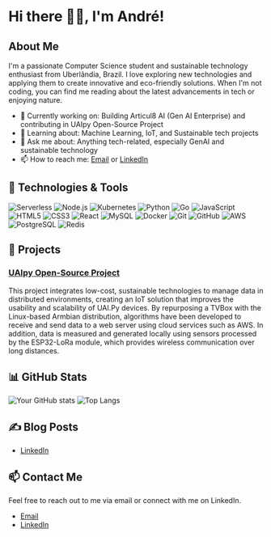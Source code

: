 # <b>Hi there 👋🏽, I'm André!</b>

## About Me

I'm a passionate Computer Science student and sustainable technology enthusiast from Uberlândia, Brazil. I love exploring new technologies and applying them to create innovative and eco-friendly solutions. When I'm not coding, you can find me reading about the latest advancements in tech or enjoying nature.

- 🔭 Currently working on: Building Articul8 AI (Gen AI Enterprise) and contributing in UAIpy Open-Source Project
- 🌱 Learning about: Machine Learning, IoT, and Sustainable tech projects
- 💬 Ask me about: Anything tech-related, especially GenAI and sustainable technology
- 📫 How to reach me: [Email](andrevicente.ufu@gmail.com) or [LinkedIn](https://linkedin.com/in/andrelvicent)

## 🔧 Technologies & Tools

![Serverless](https://img.shields.io/badge/-Serverless-000?&logo=Serverless)
![Node.js](https://img.shields.io/badge/-Node.js-000?&logo=node.js)
![Kubernetes](https://img.shields.io/badge/-Kubernetes-000?&logo=Kubernetes)
![Python](https://img.shields.io/badge/-Python-000?&logo=Python)
![Go](https://img.shields.io/badge/-Go-000?&logo=Go)
![JavaScript](https://img.shields.io/badge/-JavaScript-000?&logo=JavaScript)
![HTML5](https://img.shields.io/badge/-HTML5-000?&logo=HTML5)
![CSS3](https://img.shields.io/badge/-CSS3-000?&logo=CSS3)
![React](https://img.shields.io/badge/-React-000?&logo=React)
![MySQL](https://img.shields.io/badge/-MySQL-000?&logo=MySQL)
![Docker](https://img.shields.io/badge/-Docker-000?&logo=Docker)
![Git](https://img.shields.io/badge/-Git-000?&logo=Git)
![GitHub](https://img.shields.io/badge/-GitHub-000?&logo=GitHub)
![AWS](https://img.shields.io/badge/-AWS-000?&logo=Amazon-AWS)
![PostgreSQL](https://img.shields.io/badge/-PostgreSQL-000?&logo=PostgreSQL)
![Redis](https://img.shields.io/badge/-Redis-000?&logo=Redis)


## 🚀 Projects

### [UAIpy Open-Source Project](https://github.com/uaipy)
This project integrates low-cost, sustainable technologies to manage data in distributed environments, creating an IoT solution that improves the usability and scalability of UAI.Py devices. By repurposing a TVBox with the Linux-based Armbian distribution, algorithms have been developed to receive and send data to a web server using cloud services such as AWS. In addition, data is measured and generated locally using sensors processed by the ESP32-LoRa module, which provides wireless communication over long distances.

## 📊 GitHub Stats

![Your GitHub stats](https://github-readme-stats.vercel.app/api?username=andrelvicente&show_icons=true&theme=radical)
![Top Langs](https://github-readme-stats.vercel.app/api/top-langs/?username=andrelvicente&layout=compact&theme=radical)

## ✍️ Blog Posts

- [LinkedIn](https://linkedin.com/in/andrelvicent)

## 📫 Contact Me

Feel free to reach out to me via email or connect with me on LinkedIn.

 - [Email](andrevicente.ufu@gmail.com) 
 - [LinkedIn](https://linkedin.com/in/andrelvicent) 
